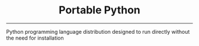 <div style="text-align: center">
<h1> Portable Python </h1>
</div>

<hr>
<p> Python programming language distribution designed to run directly  without the need for installation </p>
